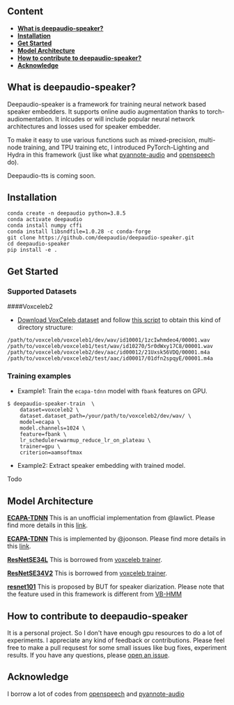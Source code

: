 ## Content
- [**What is deepaudio-speaker?**](https://github.com/deepaudio/deepaudio-speaker#what-is-deepaudio)
- [**Installation**](https://github.com/deepaudio/deepaudio-speaker#installation)
- [**Get Started**](https://github.com/deepaudio/deepaudio-speaker#get-started)
- [**Model Architecture**](https://github.com/deepaudio/deepaudio-speaker#model-architectures)
- [**How to contribute to deepaudio-speaker?**](https://github.com/deepaudio/deepaudio-speaker#How-to-contribute-to-deepaudio-speaker)
- [**Acknowledge**](https://github.com/deepaudio/deepaudio-speaker#Acknowledge)

## What is deepaudio-speaker?

Deepaudio-speaker is a framework for training neural network based speaker embedders. It supports online audio augmentation thanks to torch-audiomentation. It inlcudes or will include  popular neural network architectures and losses used for speaker embedder. 

To make it easy to use various functions such as mixed-precision, multi-node training, and TPU training etc, I introduced PyTorch-Lighting and Hydra in this framework (just like what [pyannote-audio](https://github.com/pyannote/pyannote-audio) and [openspeech](https://github.com/openspeech-team/openspeech) do).    

Deepaudio-tts is coming soon.

## Installation
```
conda create -n deepaudio python=3.8.5
conda activate deepaudio
conda install numpy cffi
conda install libsndfile=1.0.28 -c conda-forge
git clone https://github.com/deepaudio/deepaudio-speaker.git
cd deepaudio-speaker
pip install -e .
```

## Get Started

### Supported Datasets

####Voxceleb2
* [Download VoxCeleb dataset](http://www.robots.ox.ac.uk/~vgg/data/voxceleb/) and follow [this script](https://github.com/pyannote/pyannote-db-voxceleb/issues/10#issuecomment-702638328) to obtain this kind of directory structure:

```
/path/to/voxceleb/voxceleb1/dev/wav/id10001/1zcIwhmdeo4/00001.wav
/path/to/voxceleb/voxceleb1/test/wav/id10270/5r0dWxy17C8/00001.wav
/path/to/voxceleb/voxceleb2/dev/aac/id00012/21Uxsk56VDQ/00001.m4a
/path/to/voxceleb/voxceleb2/test/aac/id00017/01dfn2spqyE/00001.m4a
```

### Training examples
 - Example1: Train the `ecapa-tdnn` model with `fbank` features on GPU.
  
```
$ deepaudio-speaker-train  \
    dataset=voxceleb2 \
    dataset.dataset_path=/your/path/to/voxceleb2/dev/wav/ \
    model=ecapa \
    model.channels=1024 \
    feature=fbank \
    lr_scheduler=warmup_reduce_lr_on_plateau \
    trainer=gpu \
    criterion=aamsoftmax
```
- Example2: Extract speaker embedding with trained model.

Todo

## Model Architecture
[**ECAPA-TDNN**](https://arxiv.org/pdf/2005.07143.pdf) This is an unofficial implementation from @lawlict. Please find more details in this [link](https://github.com/lawlict/ECAPA-TDNN).

[**ECAPA-TDNN**](https://arxiv.org/pdf/2005.07143.pdf) This is implemented by @joonson. Please find more details in this [link](https://github.com/clovaai/voxceleb_trainer/issues/86#issuecomment-739991154).

[**ResNetSE34L**](https://arxiv.org/pdf/2003.11982.pdf) This is borrowed from [voxceleb trainer](https://github.com/clovaai/voxceleb_trainer).

[**ResNetSE34V2**](https://arxiv.org/pdf/2003.11982.pdf) This is borrowed from [voxceleb trainer](https://github.com/clovaai/voxceleb_trainer).

[**resnet101**](https://arxiv.org/abs/2012.14952) This is proposed by BUT for speaker diarization. Please note that the feature used in this framework is different from [VB-HMM](https://github.com/BUTSpeechFIT/VBx) 

## How to contribute to deepaudio-speaker

It is a personal project. So I don't have enough gpu resources to do a lot of experiments. I appreciate any kind of feedback or contributions. Please feel free to make a pull requsest for some small issues like bug fixes, experiment results. If you have any questions, please [open an issue](https://github.com/deepaudio/deepaudio-speaker/issues).

## Acknowledge
I borrow a lot of codes from [openspeech](https://github.com/openspeech-team/openspeech) and [pyannote-audio](https://github.com/pyannote/pyannote-audio)